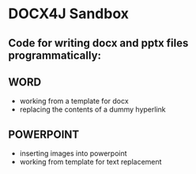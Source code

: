 # DOCX4J Sandbox


## Code for writing docx and pptx files programmatically:


## WORD
* working from a template for docx
* replacing the contents of a dummy hyperlink

## POWERPOINT
* inserting images into powerpoint
* working from template for text replacement


